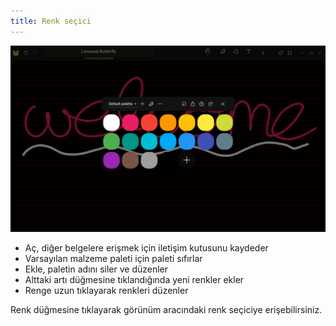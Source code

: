 ```yaml
---
title: Renk seçici
---
```


![Color picker](color_picker.png)

- Aç, diğer belgelere erişmek için iletişim kutusunu kaydeder
- Varsayılan malzeme paleti için paleti sıfırlar
- Ekle, paletin adını siler ve düzenler
- Alttaki artı düğmesine tıklandığında yeni renkler ekler
- Renge uzun tıklayarak renkleri düzenler

Renk düğmesine tıklayarak görünüm aracındaki renk seçiciye erişebilirsiniz.
